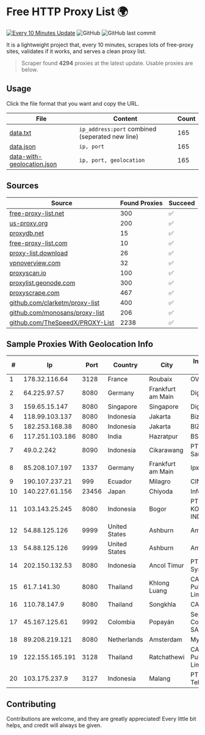 
# Free HTTP Proxy List 🌍

[![Every 10 Minutes Update](https://github.com/mertguvencli/http-proxy-list/actions/workflows/main.yml/badge.svg?branch=main)](https://github.com/mertguvencli/http-proxy-list/actions/workflows/main.yml)
![GitHub](https://img.shields.io/github/license/mertguvencli/http-proxy-list)
![GitHub last commit](https://img.shields.io/github/last-commit/mertguvencli/http-proxy-list)

It is a lightweight project that, every 10 minutes, scrapes lots of free-proxy sites, validates if it works, and serves a clean proxy list.


> Scraper found **4294** proxies at the latest update. Usable proxies are below.

## Usage

Click the file format that you want and copy the URL.


|File|Content|Count|
|----|-------|-----|
|[data.txt](https://raw.githubusercontent.com/mertguvencli/http-proxy-list/main/proxy-list/data.txt)|`ip_address:port` combined (seperated new line)|165|
|[data.json](https://raw.githubusercontent.com/mertguvencli/http-proxy-list/main/proxy-list/data.json)|`ip, port`|165|
|[data-with-geolocation.json](https://raw.githubusercontent.com/mertguvencli/http-proxy-list/main/proxy-list/data-with-geolocation.json)|`ip, port, geolocation`|165|

## Sources

|Source|Found Proxies|Succeed|
|------|-------------|-------|
|[free-proxy-list.net](https://free-proxy-list.net)|300|✅|
|[us-proxy.org](https://www.us-proxy.org)|200|✅|
|[proxydb.net](http://proxydb.net)|15|✅|
|[free-proxy-list.com](https://free-proxy-list.com/?page=&port=&type%5B%5D=http&type%5B%5D=https&up_time=0&search=Search)|10|✅|
|[proxy-list.download](https://www.proxy-list.download/HTTP)|26|✅|
|[vpnoverview.com](https://vpnoverview.com/privacy/anonymous-browsing/free-proxy-servers)|32|✅|
|[proxyscan.io](https://www.proxyscan.io)|100|✅|
|[proxylist.geonode.com](https://proxylist.geonode.com/api/proxy-list?limit=300&page=1&sort_by=lastChecked&sort_type=desc&protocols=http,https)|300|✅|
|[proxyscrape.com](https://api.proxyscrape.com/v2/?request=displayproxies&protocol=http&timeout=10000&country=all&ssl=all&anonymity=all)|467|✅|
|[github.com/clarketm/proxy-list](https://raw.githubusercontent.com/clarketm/proxy-list/master/proxy-list-raw.txt)|400|✅|
|[github.com/monosans/proxy-list](https://raw.githubusercontent.com/monosans/proxy-list/main/proxies/http.txt)|206|✅|
|[github.com/TheSpeedX/PROXY-List](https://raw.githubusercontent.com/TheSpeedX/PROXY-List/master/http.txt)|2238|✅|


## Sample Proxies With Geolocation Info

|#|Ip|Port|Country|City|Internet Service Provider|
|-|--|----|-------|----|-------------------------|
|1|178.32.116.64|3128|France|Roubaix|OVH SAS|
|2|64.225.97.57|8080|Germany|Frankfurt am Main|DigitalOcean, LLC|
|3|159.65.15.147|8080|Singapore|Singapore|DigitalOcean, LLC|
|4|118.99.103.137|8080|Indonesia|Jakarta|Biznet Metronet|
|5|182.253.168.38|8080|Indonesia|Jakarta|BIZNET|
|6|117.251.103.186|8080|India|Hazratpur|BSNL Internet|
|7|49.0.2.242|8090|Indonesia|Cikarawang|PT Usaha Adi Sanggoro|
|8|85.208.107.197|1337|Germany|Frankfurt am Main|Ipxo UK Limited|
|9|190.107.237.21|999|Ecuador|Milagro|CINECABLE TV|
|10|140.227.61.156|23456|Japan|Chiyoda|InfoSphere|
|11|103.143.25.245|8080|Indonesia|Bogor|PT SUMBER KONEKSI INDOTELEMATIKA|
|12|54.88.125.126|9999|United States|Ashburn|Amazon.com, Inc.|
|13|54.88.125.126|9999|United States|Ashburn|Amazon.com, Inc.|
|14|202.150.132.53|8080|Indonesia|Ancol Timur|PT Comtronics Systems|
|15|61.7.141.30|8080|Thailand|Khlong Luang|CAT Telecom Public Company Limited|
|16|110.78.147.9|8080|Thailand|Songkhla|CAT-BB|
|17|45.167.125.61|9992|Colombia|Popayán|Sepcom Comunicaciones SAS|
|18|89.208.219.121|8080|Netherlands|Amsterdam|My.com B.V.|
|19|122.155.165.191|3128|Thailand|Ratchathewi|CAT Telecom Public Company Limited|
|20|103.175.237.9|3127|Indonesia|Malang|PT Marva Global Telekomunikasi|



## Contributing

Contributions are welcome, and they are greatly appreciated! Every
little bit helps, and credit will always be given.

